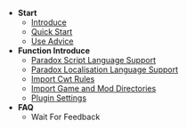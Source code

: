 * **Start**
  * [Introduce](./)
  * [Quick Start](quick-start.md)
  * [Use Advice](use-advice.md)
* **Function Introduce**
  * [Paradox Script Language Support](script-language-support.md)
  * [Paradox Localisation Language Support](localisation-language-support.md)
  * [Import Cwt Rules](import-cwt-rules.md)
  * [Import Game and Mod Directories](import-game-and-mod-directories.md)
  * [Plugin Settings](plugin-settings.md)
* **FAQ**
  * Wait For Feedback